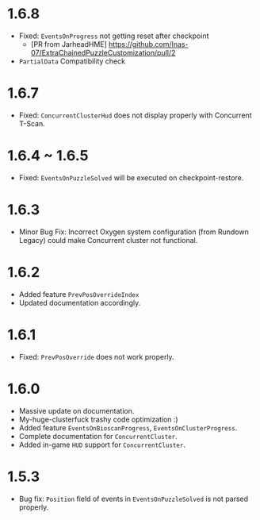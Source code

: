 # 1.6.8
 - Fixed: `EventsOnProgress` not getting reset after checkpoint
    - [PR from JarheadHME] https://github.com/Inas-07/ExtraChainedPuzzleCustomization/pull/2 
 - `PartialData` Compatibility check 

# 1.6.7
 - Fixed: `ConcurrentClusterHud` does not display properly with Concurrent T-Scan.

# 1.6.4 ~ 1.6.5
 - Fixed: `EventsOnPuzzleSolved` will be executed on checkpoint-restore.

# 1.6.3
 - Minor Bug Fix: Incorrect Oxygen system configuration (from Rundown Legacy) could make Concurrent cluster not functional.

# 1.6.2
 - Added feature `PrevPosOverrideIndex`
 - Updated documentation accordingly.

# 1.6.1
 - Fixed: `PrevPosOverride` does not work properly.

# 1.6.0
 - Massive update on documentation.
 - My-huge-clusterfuck trashy code optimization :)
 - Added feature `EventsOnBioscanProgress`, `EventsOnClusterProgress`.
 - Complete documentation for `ConcurrentCluster`.
 - Added in-game `HUD` support for `ConcurrentCluster`.

# 1.5.3
 - Bug fix: `Position` field of events in `EventsOnPuzzleSolved` is not parsed properly.
